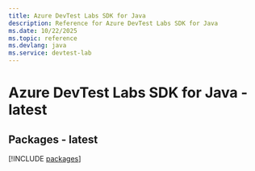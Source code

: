 ```yaml
---
title: Azure DevTest Labs SDK for Java
description: Reference for Azure DevTest Labs SDK for Java
ms.date: 10/22/2025
ms.topic: reference
ms.devlang: java
ms.service: devtest-lab
---
```

# Azure DevTest Labs SDK for Java - latest
## Packages - latest
[!INCLUDE [packages](devtest-labs-index.md)]